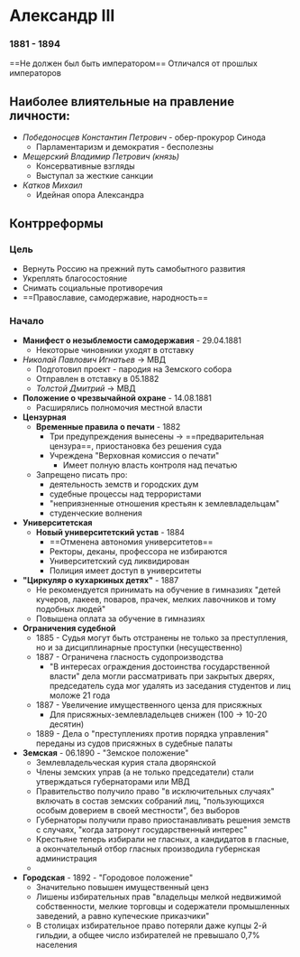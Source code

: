 # Александр III
### 1881 - 1894
==Не должен был быть императором==
Отличался от прошлых императоров

## Наиболее влиятельные на правление личности:
- *Победоносцев Константин Петрович* - обер-прокурор Синода
	- Парламентаризм и демократия - бесполезны
- *Мещерский Владимир Петрович (князь)*
	- Консервативные взгляды
	- Выступал за жесткие санкции
- *Катков Михаил*
	- Идейная опора Александра

## Контрреформы
### Цель
- Вернуть Россию на прежний путь самобытного развития
- Укреплять благосостояние
- Снимать социальные противоречия
- ==Православие, самодержавие, народность==

### Начало
- **Манифест о незыблемости самодержавия** - 29.04.1881
	- Некоторые чиновники уходят в отставку
- *Николай Павлович Игнатьев* → МВД
	- Подготовил проект - пародия на Земского собора
	- Отправлен в отставку в 05.1882
	- *Толстой Дмитрий* → МВД
- **Положение о чрезвычайной охране** - 14.08.1881
	- Расширялись полномочия местной власти
- **Цензурная**
	- **Временные правила о печати** - 1882
		- Три предупреждения вынесены → ==предварительная цензура==, приостановка без решения суда
		- Учреждена "Верховная комиссия о печати"
			- Имеет полную власть контроля над печатью
	- Запрещено писать про:
		- деятельность земств и городских дум
		- судебные процессы над террористами
		- "неприязненные отношения крестьян к землевладельцам"
		- студенческие волнения
- **Университетская**
	- **Новый университетский устав** - 1884
		- ==Отменена автономия университетов==
		- Ректоры, деканы, профессора не избираются
		- Университетский суд ликвидирован
		- Полиция имеет доступ в университеты
- **"Циркуляр о кухаркиных детях"** - 1887
	- Не рекомендуется принимать на обучение в гимназиях "детей кучеров, лакеев, поваров, прачек, мелких лавочников и тому подобных людей"
	- Повышена оплата за обучение в гимназиях
- **Ограничения судебной**
	- 1885 - Судья могут быть отстранены не только за преступления, но и за дисциплинарные проступки (несущественно)
	- 1887 - Ограничена гласность судопроизводства
		- "В интересах ограждения достоинства государственной власти" дела могли рассматривать при закрытых дверях, председатель суда мог удалять из заседания студентов и лиц моложе 21 года
	- 1887 - Увеличение имущественного ценза для присяжных
		- Для присяжных-землевладельцев снижен (100 → 10-20 десятин)
	- 1889 - Дела о "преступлениях против порядка управления" переданы из судов присяжных в судебные палаты
- **Земская** - 06.1890 - "Земское положение"
	- Землевладельческая курия стала дворянской
	- Члены земских управ (а не только председатели) стали утверждаться губернаторами или МВД
	- Правительство получило право "в исключительных случаях" включать в состав земских собраний лиц, "пользующихся особым доверием в своей местности", без выборов
	- Губернаторы получили право приостанавливать решения земств с случаях, "когда затронут государственный интерес"
	- Крестьяне теперь избирали не гласных, а кандидатов в гласные, а окончательный отбор гласных производила губернская администрация
	- 
- **Городская** - 1892 - "Городовое положение"
	- Значительно повышен имущественный ценз
	- Лишены избирательных прав "владельцы мелкой недвижимой собственности, мелкие торговцы и содержатели промышленных заведений, а равно купеческие приказчики"
	- В столицах избирательное право потеряли даже купцы 2-й гильдии, а общее число избирателей не превышало 0,7% населения
